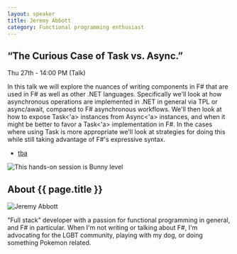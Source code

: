 ```yaml
---
layout: speaker
title: Jeremy Abbott
category: Functional programming enthusiast
---
```


<div class="row">
    <div class="col-md-6">
        <div class="speaker-talk">
            <div class="section-head">
                <h2 class="header-title">“The Curious Case of Task vs. Async.”</h2>
                    <p class="header-desc">Thu 27th - 14:00 PM (Talk)</p>
            </div>
            <div>
                <p>
                    In this talk we will explore the nuances of writing components in F# that are used in F# as well as other .NET languages. Specifically we'll look at how asynchronous operations are implemented in .NET in general via TPL or async/await, compared to F# asynchronous workflows. We'll then look at how to expose Task<'a> instances from Async<'a> instances, and when it might be better to favor a Task<'a> implementation in F#. In the cases where using Task is more appropriate we'll look at strategies for doing this while still taking advantage of F#'s expressive syntax.
                </p>
            </div>
            <div>
                <div class="speaker-tag">
                    <ul class="tag">
                        <li><a href="#">tba</a></li>
                    </ul>
                </div>
                <div class="talk-level">
                    <img src="{{ site.baseurl }}public/assets/animals/bunny.png" alt="This hands-on session is Bunny level" />
                </div>	
            </div>
        </div>
    </div>
</div><!-- /.row -->
<div class="row">
    <div class="col-md-12">
        <div class="speaker-about">
            <div class="section-head">
                <h2 class="header-title">About {{ page.title }}</h2>
                <p class="header-desc">
                    <a href="https://twitter.com/mrjabbott"><i class="fab fa-twitter"></i></a>
					<a href="https://github.com/jeremyabbott"><i class="fab fa-github-alt"></i></a>
					<a href="http://jeremyabbott.github.io"><i class="fas fa-rss"></i></a>
                </p>					
            </div>
            <div class="row">
                <div class="col-md-2">
                    <img src="{{ site.baseurl }}public/assets/speakers/2018/jeremy-abbott.jpg" alt="Jeremy Abbott" />
                </div>
                <div class="col-md-10">
                    <p>
                        "Full stack" developer with a passion for functional programming in general, and F# in particular. When I'm not writing or talking about F#, I'm advocating for the LGBT community, playing with my dog, or doing something Pokemon related.
                    </p>
                </div>
            </div>       
        </div>
    </div>
</div>